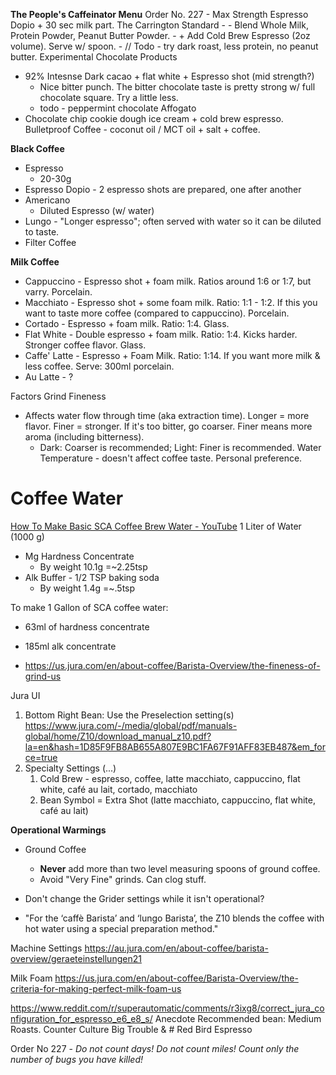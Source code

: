 **The People's Caffeinator Menu**
Order No. 227 - Max Strength Espresso Dopio + 30 sec milk part.
The Carrington Standard -
	- Blend Whole Milk, Protein Powder, Peanut Butter Powder.
	- + Add Cold Brew Espresso (2oz volume). Serve w/ spoon.
		- // Todo - try dark roast, less protein, no peanut butter.
Experimental Chocolate Products
- 92% Intesnse Dark cacao + flat white + Espresso shot (mid strength?)
	- Nice bitter punch. The bitter chocolate taste is pretty strong w/ full chocolate square. Try a little less.
	- todo - peppermint chocolate
Affogato
- Chocolate chip cookie dough ice cream + cold brew espresso.
Bulletproof Coffee - coconut oil / MCT oil + salt + coffee.


**Black Coffee**
- Espresso
	- 20-30g
- Espresso Dopio - 2 espresso shots are prepared, one after another
- Americano
	- Diluted Espresso (w/ water)
- Lungo - "Longer espresso"; often served with water so it can be diluted to taste.
- Filter Coffee


**Milk Coffee**
- Cappuccino - Espresso shot + foam milk. Ratios around 1:6 or 1:7, but varry. Porcelain.
- Macchiato - Espresso shot + some foam milk. Ratio: 1:1 - 1:2. If this you want to taste more coffee (compared to cappuccino). Porcelain.
- Cortado - Espresso + foam milk. Ratio: 1:4. Glass.
- Flat White - Double espresso + foam milk. Ratio: 1:4. Kicks harder. Stronger coffee flavor. Glass.
- Caffe' Latte - Espresso + Foam Milk. Ratio: 1:14. If you want more milk & less coffee. Serve: 300ml porcelain.
- Au Latte - ?


Factors
Grind Fineness
- Affects water flow through time (aka extraction time). Longer = more flavor. Finer = stronger. If it's too bitter, go coarser. Finer means more aroma (including bitterness).
	- Dark: Coarser is recommended; Light: Finer is recommended.
Water Temperature - doesn't affect coffee taste. Personal preference.

# Coffee Water
[How To Make Basic SCA Coffee Brew Water - YouTube](https://www.youtube.com/watch?v=iHI7jC0sQZo&list=PLYvyc9iA2PCTSU3F47m2pWXbliqw_PTvz)
1 Liter of Water (1000 g)
- Mg Hardness Concentrate
	- By weight 10.1g =~2.25tsp
- Alk Buffer - 1/2 TSP baking soda
	- By weight 1.4g =~.5tsp


To make 1 Gallon of SCA coffee water:
- 63ml of hardness concentrate
- 185ml alk concentrate


- https://us.jura.com/en/about-coffee/Barista-Overview/the-fineness-of-grind-us


Jura UI
1) Bottom Right Bean: Use the Preselection setting(s)
	https://www.jura.com/-/media/global/pdf/manuals-global/home/Z10/download_manual_z10.pdf?la=en&hash=1D85F9FB8AB655A807E9BC1FA67F91AFF83EB487&em_force=true
2) Specialty Settings (...)
	1) Cold Brew - espresso, coffee, latte macchiato, cappuccino, flat white, café au lait, cortado, macchiato
	2) Bean Symbol = Extra Shot (latte macchiato, cappuccino, flat white, café au lait)


**Operational Warmings**
- Ground Coffee
	- **Never** add more than two level measuring spoons of ground coffee.
	- Avoid "Very Fine" grinds. Can clog stuff.
- Don't change the Grider settings while it isn't operational?

- "For the ‘caffè Barista’ and ‘lungo Barista’, the Z10 blends the coffee with hot water using a special preparation method."

Machine Settings
https://au.jura.com/en/about-coffee/barista-overview/geraeteinstellungen21

Milk Foam
https://us.jura.com/en/about-coffee/Barista-Overview/the-criteria-for-making-perfect-milk-foam-us


https://www.reddit.com/r/superautomatic/comments/r3ixg8/correct_jura_configuration_for_espresso_e6_e8_s/
Anecdote Recommended bean: Medium Roasts. Counter Culture Big Trouble & # Red Bird Espresso



Order No 227 - *Do not count days! Do not count miles! Count only the number of bugs you have killed!*